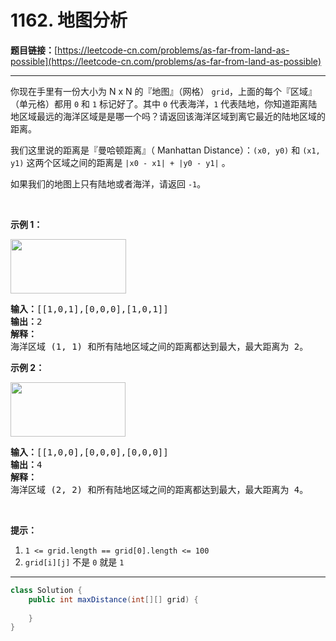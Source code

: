 # 1162. 地图分析

**题目链接：**[https://leetcode-cn.com/problems/as-far-from-land-as-possible](https://leetcode-cn.com/problems/as-far-from-land-as-possible)

---

<div class="content__1Y2H">
 <div class="notranslate">
  <p>你现在手里有一份大小为&nbsp;N x N 的『地图』（网格）&nbsp;<code>grid</code>，上面的每个『区域』（单元格）都用&nbsp;<code>0</code>&nbsp;和&nbsp;<code>1</code>&nbsp;标记好了。其中&nbsp;<code>0</code>&nbsp;代表海洋，<code>1</code>&nbsp;代表陆地，你知道距离陆地区域最远的海洋区域是是哪一个吗？请返回该海洋区域到离它最近的陆地区域的距离。</p> 
  <p>我们这里说的距离是『曼哈顿距离』（&nbsp;Manhattan Distance）：<code>(x0, y0)</code> 和&nbsp;<code>(x1, y1)</code>&nbsp;这两个区域之间的距离是&nbsp;<code>|x0 - x1| + |y0 - y1|</code>&nbsp;。</p> 
  <p>如果我们的地图上只有陆地或者海洋，请返回&nbsp;<code>-1</code>。</p> 
  <p>&nbsp;</p> 
  <p><strong>示例 1：</strong></p> 
  <p><strong><img style="height: 87px; width: 185px;" src="/aliyun-lc-upload/uploads/2019/08/17/1336_ex1.jpeg" alt=""></strong></p> 
  <pre class="language-text"><strong>输入：</strong>[[1,0,1],[0,0,0],[1,0,1]]
<strong>输出：</strong>2
<strong>解释： </strong>
海洋区域 (1, 1) 和所有陆地区域之间的距离都达到最大，最大距离为 2。
</pre> 
  <p><strong>示例 2：</strong></p> 
  <p><strong><img style="height: 87px; width: 184px;" src="/aliyun-lc-upload/uploads/2019/08/17/1336_ex2.jpeg" alt=""></strong></p> 
  <pre class="language-text"><strong>输入：</strong>[[1,0,0],[0,0,0],[0,0,0]]
<strong>输出：</strong>4
<strong>解释： </strong>
海洋区域 (2, 2) 和所有陆地区域之间的距离都达到最大，最大距离为 4。
</pre> 
  <p>&nbsp;</p> 
  <p><strong>提示：</strong></p> 
  <ol> 
   <li><code>1 &lt;= grid.length == grid[0].length&nbsp;&lt;= 100</code></li> 
   <li><code>grid[i][j]</code>&nbsp;不是&nbsp;<code>0</code>&nbsp;就是&nbsp;<code>1</code></li> 
  </ol> 
 </div>
</div>

---

```java
class Solution {
    public int maxDistance(int[][] grid) {
        
    }
}
```